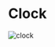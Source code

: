 # Clock

 ![clock](https://user-images.githubusercontent.com/59518539/79046842-9116ac00-7be9-11ea-8f5f-ed71e96aa5e7.gif)
